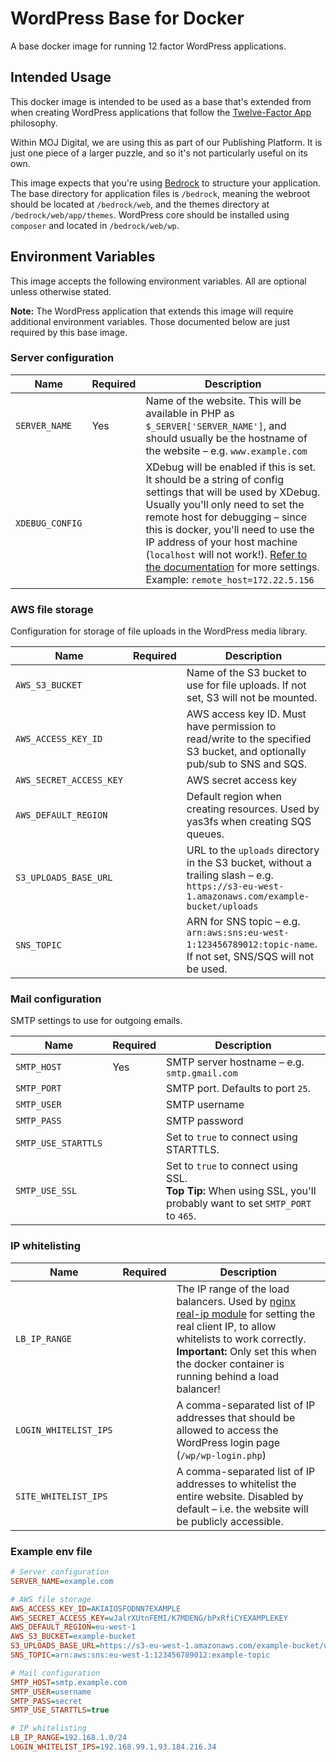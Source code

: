 # WordPress Base for Docker

A base docker image for running 12 factor WordPress applications.

## Intended Usage

This docker image is intended to be used as a base that's extended from when creating  WordPress applications that follow the [Twelve-Factor App](http://12factor.net/) philosophy.

Within MOJ Digital, we are using this as part of our Publishing Platform. It is just one piece of a larger puzzle, and so it's not particularly useful on its own.

This image expects that you're using [Bedrock](https://roots.io/bedrock/) to structure your application. The base directory for application files is `/bedrock`, meaning the webroot should be located at `/bedrock/web`, and the themes directory at `/bedrock/web/app/themes`. WordPress core should be installed using `composer` and located in `/bedrock/web/wp`.

## Environment Variables

This image accepts the following environment variables. All are optional unless otherwise stated.

**Note:** The WordPress application that extends this image will require additional environment variables. Those documented below are just required by this base image.

### Server configuration

| Name            | Required | Description |
| --------------- | -------- | ----------- |
| `SERVER_NAME`   | Yes      | Name of the website. This will be available in PHP as `$_SERVER['SERVER_NAME']`, and should usually be the hostname of the website – e.g. `www.example.com` |
| `XDEBUG_CONFIG` |          | XDebug will be enabled if this is set. It should be a string of config settings that will be used by XDebug. Usually you'll only need to set the remote host for debugging – since this is docker, you'll need to use the IP address of your host machine (`localhost` will not work!). [Refer to the documentation](https://xdebug.org/docs/all_settings) for more settings. Example: `remote_host=172.22.5.156` |

### AWS file storage

Configuration for storage of file uploads in the WordPress media library.

| Name                    | Required | Description |
| ----------------------- | -------- | ----------- |
| `AWS_S3_BUCKET`         |          | Name of the S3 bucket to use for file uploads. If not set, S3 will not be mounted. |
| `AWS_ACCESS_KEY_ID`     |          | AWS access key ID. Must have permission to read/write to the specified S3 bucket, and optionally pub/sub to SNS and SQS. |
| `AWS_SECRET_ACCESS_KEY` |          | AWS secret access key |
| `AWS_DEFAULT_REGION`    |          | Default region when creating resources. Used by yas3fs when creating SQS queues. |
| `S3_UPLOADS_BASE_URL`   |          | URL to the `uploads` directory in the S3 bucket, without a trailing slash – e.g. `https://s3-eu-west-1.amazonaws.com/example-bucket/uploads` |
| `SNS_TOPIC`             |          | ARN for SNS topic – e.g. `arn:aws:sns:eu-west-1:123456789012:topic-name`. If not set, SNS/SQS will not be used. |

### Mail configuration

SMTP settings to use for outgoing emails.

| Name                | Required | Description |
| ------------------- | -------- | ----------- |
| `SMTP_HOST`         | Yes      | SMTP server hostname – e.g. `smtp.gmail.com` |
| `SMTP_PORT`         |          | SMTP port. Defaults to port `25`. |
| `SMTP_USER`         |          | SMTP username |
| `SMTP_PASS`         |          | SMTP password |
| `SMTP_USE_STARTTLS` |          | Set to `true` to connect using STARTTLS. |
| `SMTP_USE_SSL`      |          | Set to `true` to connect using SSL. <br/> **Top Tip:** When using SSL, you'll probably want to set `SMTP_PORT` to `465`. |

### IP whitelisting

| Name                  | Required | Description |
| --------------------- | -------- | ----------- |
| `LB_IP_RANGE`         |          | The IP range of the load balancers. Used by [nginx real-ip module](https://nginx.org/en/docs/http/ngx_http_realip_module.html) for setting the real client IP, to allow whitelists to work correctly. <br/> **Important:** Only set this when the docker container is running behind a load balancer! |
| `LOGIN_WHITELIST_IPS` |          | A comma-separated list of IP addresses that should be allowed to access the WordPress login page (`/wp/wp-login.php`) |
| `SITE_WHITELIST_IPS`  |          | A comma-separated list of IP addresses to whitelist the entire website. Disabled by default – i.e. the website will be publicly accessible. |

### Example env file

```ini
# Server configuration
SERVER_NAME=example.com

# AWS file storage
AWS_ACCESS_KEY_ID=AKIAIOSFODNN7EXAMPLE
AWS_SECRET_ACCESS_KEY=wJalrXUtnFEMI/K7MDENG/bPxRfiCYEXAMPLEKEY
AWS_DEFAULT_REGION=eu-west-1
AWS_S3_BUCKET=example-bucket
S3_UPLOADS_BASE_URL=https://s3-eu-west-1.amazonaws.com/example-bucket/uploads
SNS_TOPIC=arn:aws:sns:eu-west-1:123456789012:example-topic

# Mail configuration
SMTP_HOST=smtp.example.com
SMTP_USER=username
SMTP_PASS=secret
SMTP_USE_STARTTLS=true

# IP whitelisting
LB_IP_RANGE=192.168.1.0/24
LOGIN_WHITELIST_IPS=192.168.99.1,93.184.216.34
```
